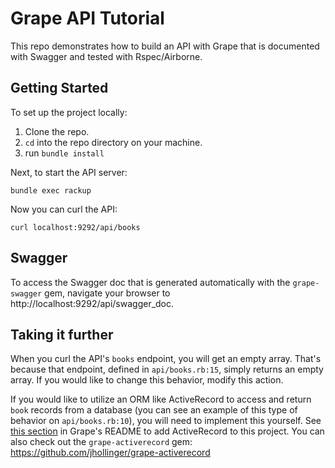 # Grape API Tutorial

This repo demonstrates how to build an API with Grape that is documented with Swagger and tested with Rspec/Airborne.

## Getting Started

To set up the project locally:

1. Clone the repo.
2. `cd` into the repo directory on your machine.
3. run `bundle install`

Next, to start the API server:

    bundle exec rackup

Now you can curl the API:

    curl localhost:9292/api/books

## Swagger

To access the Swagger doc that is generated automatically with the `grape-swagger` gem, navigate your browser to
http://localhost:9292/api/swagger_doc.

## Taking it further

When you curl the API's `books` endpoint, you will get an empty array. That's because that endpoint,
defined in `api/books.rb:15`, simply returns an empty array. If you would like to change this behavior,
modify this action.

If you would like to utilize an ORM like ActiveRecord to access and return `book` records from a database
(you can see an example of this type of behavior on `api/books.rb:10`), you will need to implement this yourself.
See [this section](https://github.com/ruby-grape/grape#activerecord-without-rails) in Grape's README
to add ActiveRecord to this project. You can also check out the `grape-activerecord` gem:
https://github.com/jhollinger/grape-activerecord

